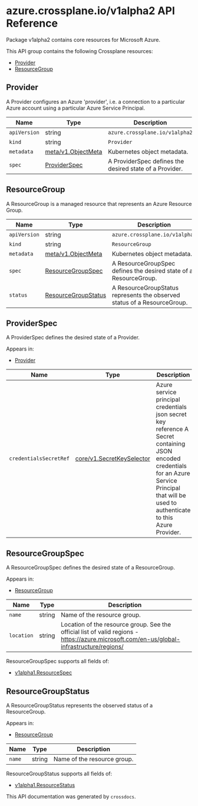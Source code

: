 # azure.crossplane.io/v1alpha2 API Reference

Package v1alpha2 contains core resources for Microsoft Azure.

This API group contains the following Crossplane resources:

* [Provider](#Provider)
* [ResourceGroup](#ResourceGroup)

## Provider

A Provider configures an Azure &#39;provider&#39;, i.e. a connection to a particular Azure account using a particular Azure Service Principal.


Name | Type | Description
-----|------|------------
`apiVersion` | string | `azure.crossplane.io/v1alpha2`
`kind` | string | `Provider`
`metadata` | [meta/v1.ObjectMeta](https://kubernetes.io/docs/reference/generated/kubernetes-api/v1.15/#objectmeta-v1-meta) | Kubernetes object metadata.
`spec` | [ProviderSpec](#ProviderSpec) | A ProviderSpec defines the desired state of a Provider.



## ResourceGroup

A ResourceGroup is a managed resource that represents an Azure Resource Group.


Name | Type | Description
-----|------|------------
`apiVersion` | string | `azure.crossplane.io/v1alpha2`
`kind` | string | `ResourceGroup`
`metadata` | [meta/v1.ObjectMeta](https://kubernetes.io/docs/reference/generated/kubernetes-api/v1.15/#objectmeta-v1-meta) | Kubernetes object metadata.
`spec` | [ResourceGroupSpec](#ResourceGroupSpec) | A ResourceGroupSpec defines the desired state of a ResourceGroup.
`status` | [ResourceGroupStatus](#ResourceGroupStatus) | A ResourceGroupStatus represents the observed status of a ResourceGroup.



## ProviderSpec

A ProviderSpec defines the desired state of a Provider.

Appears in:

* [Provider](#Provider)


Name | Type | Description
-----|------|------------
`credentialsSecretRef` | [core/v1.SecretKeySelector](https://kubernetes.io/docs/reference/generated/kubernetes-api/v1.15/#secretkeyselector-v1-core) | Azure service principal credentials json secret key reference A Secret containing JSON encoded credentials for an Azure Service Principal that will be used to authenticate to this Azure Provider.



## ResourceGroupSpec

A ResourceGroupSpec defines the desired state of a ResourceGroup.

Appears in:

* [ResourceGroup](#ResourceGroup)


Name | Type | Description
-----|------|------------
`name` | string | Name of the resource group.
`location` | string | Location of the resource group. See the  official list of valid regions - https://azure.microsoft.com/en-us/global-infrastructure/regions/


ResourceGroupSpec supports all fields of:

* [v1alpha1.ResourceSpec](../crossplane-runtime/core-crossplane-io-v1alpha1.md#resourcespec)


## ResourceGroupStatus

A ResourceGroupStatus represents the observed status of a ResourceGroup.

Appears in:

* [ResourceGroup](#ResourceGroup)


Name | Type | Description
-----|------|------------
`name` | string | Name of the resource group.


ResourceGroupStatus supports all fields of:

* [v1alpha1.ResourceStatus](../crossplane-runtime/core-crossplane-io-v1alpha1.md#resourcestatus)


This API documentation was generated by `crossdocs`.